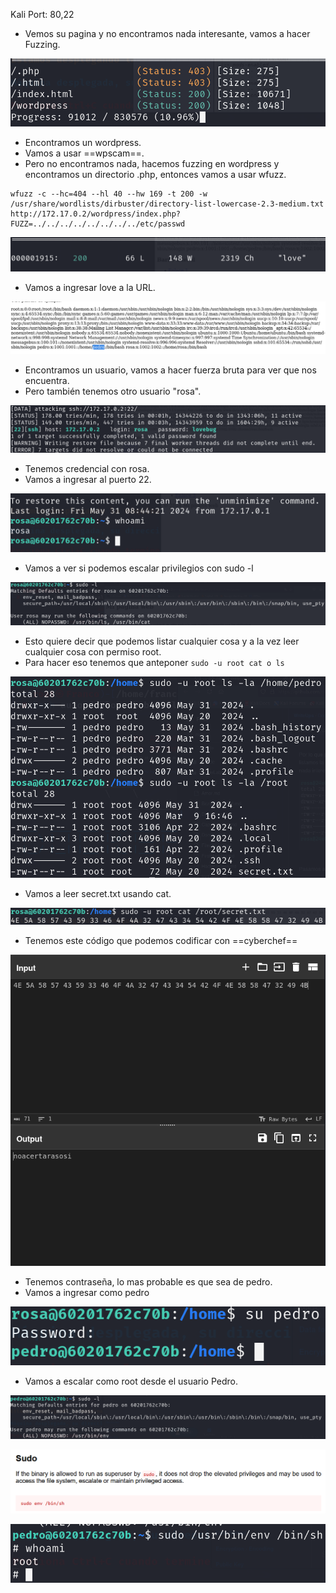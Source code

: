 Kali
Port: 80,22

- Vemos su pagina y no encontramos nada interesante, vamos a hacer Fuzzing.

![](../Imagenes/Pasted%20image%2020250309165050.png)

- Encontramos un wordpress.
- Vamos a usar ==wpscam==.
- Pero no encontramos nada, hacemos fuzzing en wordpress y encontramos un directorio .php, entonces vamos a usar wfuzz.
```
wfuzz -c --hc=404 --hl 40 --hw 169 -t 200 -w /usr/share/wordlists/dirbuster/directory-list-lowercase-2.3-medium.txt http://172.17.0.2/wordpress/index.php?FUZZ=../../../../../../../../etc/passwd
```

![](../Imagenes/Pasted%20image%2020250309171127.png)

- Vamos a ingresar love a la URL.

![](../Imagenes/Pasted%20image%2020250309171206.png)

- Encontramos un usuario, vamos a hacer fuerza bruta para ver que nos encuentra.
- Pero también tenemos otro usuario "rosa".

![](../Imagenes/Pasted%20image%2020250309171937.png)

- Tenemos credencial con rosa.
- Vamos a ingresar al puerto 22.

![](../Imagenes/Pasted%20image%2020250309172021.png)

- Vamos a ver si podemos escalar privilegios con sudo -l

![](../Imagenes/Pasted%20image%2020250309172156.png)

- Esto quiere decir que podemos listar cualquier cosa y a la vez leer cualquier cosa con permiso root.
- Para hacer eso tenemos que anteponer `sudo -u root cat o ls`

![](../Imagenes/Pasted%20image%2020250309172701.png)

- Vamos a leer secret.txt usando cat.

![](../Imagenes/Pasted%20image%2020250309172753.png)

- Tenemos este código que podemos codificar con ==cyberchef==

![](../Imagenes/Pasted%20image%2020250309172900.png)

- Tenemos contraseña, lo mas probable es que sea de pedro. 
- Vamos a ingresar como pedro

![](../Imagenes/Pasted%20image%2020250309172945.png)

- Vamos a escalar como root desde el usuario Pedro.

![](../Imagenes/Pasted%20image%2020250309173012.png)


![](../Imagenes/Pasted%20image%2020250309173030.png)


![](../Imagenes/Pasted%20image%2020250309173057.png)

